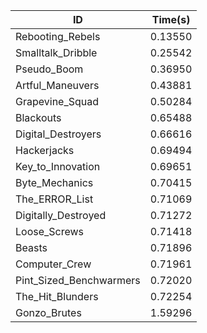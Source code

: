 |ID|Time(s)|
|-|-|
|Rebooting_Rebels|0.13550|
|Smalltalk_Dribble|0.25542|
|Pseudo_Boom|0.36950|
|Artful_Maneuvers|0.43881|
|Grapevine_Squad|0.50284|
|Blackouts|0.65488|
|Digital_Destroyers|0.66616|
|Hackerjacks|0.69494|
|Key_to_Innovation|0.69651|
|Byte_Mechanics|0.70415|
|The_ERROR_List|0.71069|
|Digitally_Destroyed|0.71272|
|Loose_Screws|0.71418|
|Beasts|0.71896|
|Computer_Crew|0.71961|
|Pint_Sized_Benchwarmers|0.72020|
|The_Hit_Blunders|0.72254|
|Gonzo_Brutes|1.59296|
